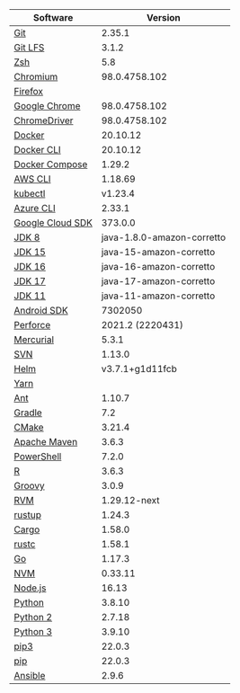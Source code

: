 [//]: # (title: Preinstalled Software on TeamCity Cloud Ubuntu Agents)
[//]: # (auxiliary-id: Preinstalled Software on TeamCity Cloud Ubuntu Agents)

<chunk id="ubuntu-jb-agents">

|Software|Version|
|---|---|
|[Git](https://git-scm.com/)|2.35.1|
|[Git LFS](https://git-lfs.github.com/)|3.1.2|
|[Zsh](https://www.zsh.org/)|5.8|
|[Chromium](https://www.chromium.org/)|98.0.4758.102|
|[Firefox](https://www.mozilla.org/en-US/firefox/)||
|[Google Chrome](https://www.google.com/chrome/)|98.0.4758.102|
|[ChromeDriver](https://chromedriver.chromium.org/)|98.0.4758.102|
|[Docker](https://www.docker.com/)|20.10.12|
|[Docker CLI](https://docs.docker.com/engine/reference/commandline/cli/)|20.10.12|
|[Docker Compose](https://docs.docker.com/compose/)|1.29.2|
|[AWS CLI](https://aws.amazon.com/cli/)|1.18.69|
|[kubectl](https://kubernetes.io/docs/tasks/tools/#kubectl)|v1.23.4|
|[Azure CLI](https://docs.microsoft.com/en-us/cli/azure/)|2.33.1|
|[Google Cloud SDK](https://cloud.google.com/sdk)|373.0.0|
|[JDK 8](https://docs.aws.amazon.com/corretto/latest/corretto-8-ug/downloads-list.html)|java-1.8.0-amazon-corretto|
|[JDK 15](https://docs.aws.amazon.com/corretto/latest/corretto-15-ug/downloads-list.html)|java-15-amazon-corretto|
|[JDK 16](https://docs.aws.amazon.com/corretto/latest/corretto-16-ug/downloads-list.html)|java-16-amazon-corretto|
|[JDK 17](https://docs.aws.amazon.com/corretto/latest/corretto-17-ug/downloads-list.html)|java-17-amazon-corretto|
|[JDK 11](https://docs.aws.amazon.com/corretto/latest/corretto-11-ug/downloads-list.html)|java-11-amazon-corretto|
|[Android SDK](https://developer.android.com/studio/command-line)|7302050|
|[Perforce](https://www.perforce.com/)|2021.2 (2220431)|
|[Mercurial](https://www.mercurial-scm.org/)|5.3.1|
|[SVN](https://subversion.apache.org/)|1.13.0|
|[Helm](https://helm.sh/)|v3.7.1+g1d11fcb|
|[Yarn](https://yarnpkg.com/)||
|[Ant](https://ant.apache.org/)|1.10.7|
|[Gradle](https://gradle.org/)|7.2|
|[CMake](https://cmake.org/)|3.21.4|
|[Apache Maven](https://maven.apache.org/)|3.6.3|
|[PowerShell](https://docs.microsoft.com/en-us/powershell/)|7.2.0|
|[R](https://www.r-project.org/)|3.6.3|
|[Groovy](https://groovy-lang.org/)|3.0.9|
|[RVM](https://rvm.io/)|1.29.12-next|
|[rustup](https://rustup.rs/)|1.24.3|
|[Cargo](https://doc.rust-lang.org/cargo/)|1.58.0|
|[rustc](https://doc.rust-lang.org/rustc/what-is-rustc.html)|1.58.1|
|[Go](https://golang.org/)|1.17.3|
|[NVM](https://github.com/nvm-sh/nvm)|0.33.11|
|[Node.js](https://nodejs.org/en/)|16.13|
|[Python](https://www.python.org/)|3.8.10|
|[Python 2](https://www.python.org/downloads/)|2.7.18|
|[Python 3](https://www.python.org/downloads/)|3.9.10|
|[pip3](https://pip.pypa.io/en/stable/)|22.0.3|
|[pip](https://pip.pypa.io/en/stable/)|22.0.3|
|[Ansible](https://www.ansible.com/)|2.9.6|

</chunk> 
